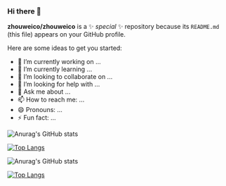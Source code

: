 ### Hi there 👋


**zhouweico/zhouweico** is a ✨ _special_ ✨ repository because its `README.md` (this file) appears on your GitHub profile.

Here are some ideas to get you started:

- 🔭 I’m currently working on ...
- 🌱 I’m currently learning ...
- 👯 I’m looking to collaborate on ...
- 🤔 I’m looking for help with ...
- 💬 Ask me about ...
- 📫 How to reach me: ...
- 😄 Pronouns: ...
- ⚡ Fun fact: ...

![Anurag's GitHub stats](https://github-readme-stats.vercel.app/api?username=zhouweico&show_icons=true)

[![Top Langs](https://github-readme-stats.vercel.app/api/top-langs/?username=zhouweico&layout=compact)](https://github.com/anuraghazra/github-readme-stats)



![Anurag's GitHub stats](https://github-readme-stats.zhouwei.co/api?username=zhouweico&show_icons=true)

[![Top Langs](https://github-readme-stats.zhouwei.co/api/top-langs/?username=zhouweico&layout=compact)](https://github.com/zhouweico/github-readme-stats)
